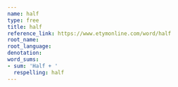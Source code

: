 ```yaml
---
name: half
type: free
title: half
reference_link: https://www.etymonline.com/word/half
root_name: 
root_language: 
denotation: 
word_sums:
- sum: 'Half + '
  respelling: half
---
```

